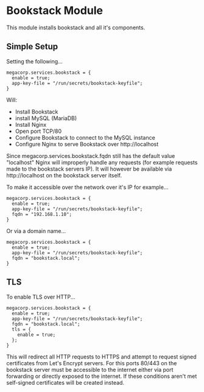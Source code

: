 # Bookstack Module
This module installs bookstack and all it's components.

## Simple Setup
Setting the following...
```
megacorp.services.bookstack = {
  enable = true;
  app-key-file = "/run/secrets/bookstack-keyfile";
}
```
Will:
- Install Bookstack
- install MySQL (MariaDB)
- Install Nginx
- Open port TCP/80
- Configure Bookstack to connect to the MySQL instance
- Configure Nginx to serve Bookstack over http://localhost 

Since megacorp.services.bookstack.fqdn still has the default value "localhost" Nginx will improperly handle any requests (for example requests made to the bookstack servers IP). It will however be available via http://localhost on the bookstack server itself.

To make it accessible over the network over it's IP for example...
```
megacorp.services.bookstack = {
  enable = true;
  app-key-file = "/run/secrets/bookstack-keyfile";
  fqdn = "192.168.1.10";
}
```
Or via a domain name...
```
megacorp.services.bookstack = {
  enable = true;
  app-key-file = "/run/secrets/bookstack-keyfile";
  fqdn = "bookstack.local";
}
```

## TLS
To enable TLS over HTTP...
```
megacorp.services.bookstack = {
  enable = true;
  app-key-file = "/run/secrets/bookstack-keyfile";
  fqdn = "bookstack.local";
  tls = {
    enable = true;
  };
}
```
This will redirect all HTTP requests to HTTPS and attempt to request signed certificates from Let's Encrypt servers. For this ports 80/443 on the bookstack server must be accessible to the internet either via port forwarding or directly exposed to the internet. If these conditions aren't met self-signed certificates will be created instead.

